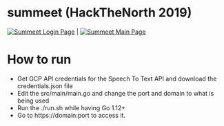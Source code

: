 # summeet (HackTheNorth 2019)

[![Summeet Login Page](https://i.ibb.co/3h8V1f4/53aa848af74a.jpg)](https://devpost.com/software/summeet) | [![Summeet Main Page](https://i.ibb.co/Ky5bmS7/bd3f9aa8bd37.jpg)](https://devpost.com/software/summeet)

# How to run
* Get GCP API credentials for the Speech To Text API and download the credentials.json file
* Edit the src/main/main.go and change the port and domain to what is being used
* Run the ./run.sh while having Go 1.12+
* Go to https://domain:port to access it.
